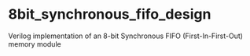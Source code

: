 # 8bit_synchronous_fifo_design
Verilog implementation of an 8-bit Synchronous FIFO (First-In-First-Out) memory module
